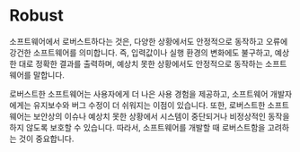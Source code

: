 # Robust

소프트웨어에서 로버스트하다는 것은, 다양한 상황에서도 안정적으로 동작하고 오류에 강건한 소프트웨어를 의미합니다. 즉, 입력값이나 실행 환경의 변화에도 불구하고, 예상한 대로 정확한 결과를 출력하며, 예상치 못한 상황에서도 안정적으로 동작하는 소프트웨어를 말합니다.

로버스트한 소프트웨어는 사용자에게 더 나은 사용 경험을 제공하고, 소프트웨어 개발자에게는 유지보수와 버그 수정이 더 쉬워지는 이점이 있습니다. 또한, 로버스트한 소프트웨어는 보안상의 이슈나 예상치 못한 상황에서 시스템이 중단되거나 비정상적인 동작을 하지 않도록 보호할 수 있습니다. 따라서, 소프트웨어를 개발할 때 로버스트함을 고려하는 것이 중요합니다.